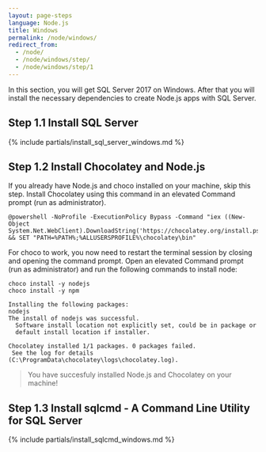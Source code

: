 ```yaml
---
layout: page-steps
language: Node.js
title: Windows
permalink: /node/windows/
redirect_from:
  - /node/
  - /node/windows/step/
  - /node/windows/step/1
---
```


In this section, you will get SQL Server 2017 on Windows. After that you will install the necessary dependencies to create Node.js apps with SQL Server.

## Step 1.1 Install SQL Server
{% include partials/install_sql_server_windows.md %}

## Step 1.2 Install Chocolatey and Node.js

If you already have Node.js and choco installed on your machine, skip this step. Install Chocolatey using this command in an elevated Command prompt (run as administrator).

```terminal
@powershell -NoProfile -ExecutionPolicy Bypass -Command "iex ((New-Object System.Net.WebClient).DownloadString('https://chocolatey.org/install.ps1'))" && SET "PATH=%PATH%;%ALLUSERSPROFILE%\chocolatey\bin"
```
For choco to work, you now need to restart the terminal session by closing and opening the command prompt. Open an elevated Command prompt (run as administrator) and run the following commands to install node:

```terminal
choco install -y nodejs
choco install -y npm
```

```results
Installing the following packages:
nodejs
The install of nodejs was successful.
  Software install location not explicitly set, could be in package or
  default install location if installer.

Chocolatey installed 1/1 packages. 0 packages failed.
 See the log for details (C:\ProgramData\chocolatey\logs\chocolatey.log).
 ```
 > You have succesfuly installed Node.js and Chocolatey on your machine!


## Step 1.3 Install sqlcmd - A Command Line Utility for SQL Server

{% include partials/install_sqlcmd_windows.md %}


